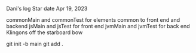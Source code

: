 Dani's log Star date Apr 19, 2023

commonMain and commonTest for elements common to front end and backend
jsMain and jsTest for front end
jvmMain and jvmTest for back end
Klingons off the starboard bow

git init -b main
git add .